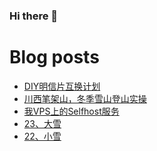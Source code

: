 ### Hi there 👋

<!--
**rebron1900/rebron1900** is a ✨ _special_ ✨ repository because its `README.md` (this file) appears on your GitHub profile.

Here are some ideas to get you started:

- 🔭 I’m currently working on ...
- 🌱 I’m currently learning ...
- 👯 I’m looking to collaborate on ...
- 🤔 I’m looking for help with ...
- 💬 Ask me about ...
- 📫 How to reach me: ...
- 😄 Pronouns: ...
- ⚡ Fun fact: ...
-->



# Blog posts
<!-- BLOG-POST-LIST:START -->
- [DIY明信片互换计划](https://1900.live/ming-xin-pian-hu-huan-ji-hua/)
- [川西笔架山，冬季雪山登山实操](https://1900.live/chuan-xi-bi-jia-shan-dong-ji-xue-shan-deng-shan-shi-cao/)
- [我VPS上的Selfhost服务](https://1900.live/wo-vpsshang-de-selfhostfu-wu/)
- [23、大雪](https://1900.live/23-da-xue/)
- [22、小雪](https://1900.live/22-xiao-xue/)
<!-- BLOG-POST-LIST:END -->
